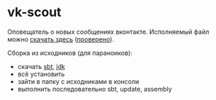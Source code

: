 vk-scout
========

Оповещатель о новых сообщениях вконтакте. Исполняемый файл можно [скачать здесь](http://yadi.sk/d/y10VZRvE8Y1cS) ([проверено](https://www.virustotal.com/ru/file/1deda51c45ad9d89019026ecb1b50bab19525007e6767cfb5441d911ba1c3f07/analysis/1377973050/)).


Сборка из исходников (для параноиков): 
* скачать [sbt](http://www.scala-sbt.org/0.12.2/docs/Getting-Started/Setup.html), [jdk](http://www.oracle.com/technetwork/java/javase/downloads/jdk7-downloads-1880260.html)
* всё установить
* зайти в папку с исходниками в консоли
* выполнить последовательно sbt, update, assembly